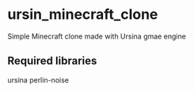 # ursin_minecraft_clone

Simple Minecraft clone made with Ursina gmae engine

## Required libraries

ursina
perlin-noise
